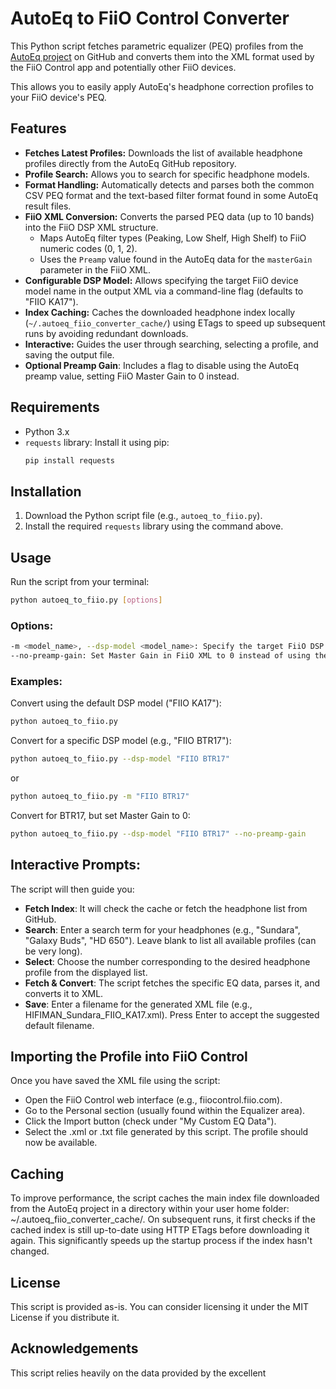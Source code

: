 # AutoEq to FiiO Control Converter

This Python script fetches parametric equalizer (PEQ) profiles from the [AutoEq project](https://github.com/jaakkopasanen/AutoEq) on GitHub and converts them into the XML format used by the FiiO Control app and potentially other FiiO devices.

This allows you to easily apply AutoEq's headphone correction profiles to your FiiO device's PEQ.

## Features

* **Fetches Latest Profiles:** Downloads the list of available headphone profiles directly from the AutoEq GitHub repository.
* **Profile Search:** Allows you to search for specific headphone models.
* **Format Handling:** Automatically detects and parses both the common CSV PEQ format and the text-based filter format found in some AutoEq result files.
* **FiiO XML Conversion:** Converts the parsed PEQ data (up to 10 bands) into the FiiO DSP XML structure.
    * Maps AutoEq filter types (Peaking, Low Shelf, High Shelf) to FiiO numeric codes (0, 1, 2).
    * Uses the `Preamp` value found in the AutoEq data for the `masterGain` parameter in the FiiO XML.
* **Configurable DSP Model:** Allows specifying the target FiiO device model name in the output XML via a command-line flag (defaults to "FIIO KA17").
* **Index Caching:** Caches the downloaded headphone index locally (`~/.autoeq_fiio_converter_cache/`) using ETags to speed up subsequent runs by avoiding redundant downloads.
* **Interactive:** Guides the user through searching, selecting a profile, and saving the output file.
* **Optional Preamp Gain**: Includes a flag to disable using the AutoEq preamp value, setting FiiO Master Gain to 0 instead.

## Requirements

* Python 3.x
* `requests` library: Install it using pip:
    ```bash
    pip install requests
    ```

## Installation

1.  Download the Python script file (e.g., `autoeq_to_fiio.py`).
2.  Install the required `requests` library using the command above.

## Usage

Run the script from your terminal:

```bash
python autoeq_to_fiio.py [options]
```
### Options:
```bash
-m <model_name>, --dsp-model <model_name>: Specify the target FiiO DSP model name to be included in the XML file. If omitted, it defaults to "FIIO KA17".
--no-preamp-gain: Set Master Gain in FiiO XML to 0 instead of using the AutoEq preamp value (which is the default behavior).
```

### Examples:
Convert using the default DSP model ("FIIO KA17"):
```bash
python autoeq_to_fiio.py
```

Convert for a specific DSP model (e.g., "FIIO BTR17"):
```bash
python autoeq_to_fiio.py --dsp-model "FIIO BTR17"
```
or
```bash
python autoeq_to_fiio.py -m "FIIO BTR17"
```

Convert for BTR17, but set Master Gain to 0:
```bash
python autoeq_to_fiio.py --dsp-model "FIIO BTR17" --no-preamp-gain
```

## Interactive Prompts:
The script will then guide you:
* **Fetch Index**: It will check the cache or fetch the headphone list from GitHub.
* **Search**: Enter a search term for your headphones (e.g., "Sundara", "Galaxy Buds", "HD 650"). Leave blank to list all available profiles (can be very long).
* **Select**: Choose the number corresponding to the desired headphone profile from the displayed list.
* **Fetch & Convert**: The script fetches the specific EQ data, parses it, and converts it to XML.
* **Save**: Enter a filename for the generated XML file (e.g., HIFIMAN_Sundara_FIIO_KA17.xml). Press Enter to accept the suggested default filename.

## Importing the Profile into FiiO Control
Once you have saved the XML file using the script:
* Open the FiiO Control web interface (e.g., fiiocontrol.fiio.com).
* Go to the Personal section (usually found within the Equalizer area).
* Click the Import button (check under "My Custom EQ Data").
* Select the .xml or .txt file generated by this script. The profile should now be available.

## Caching
To improve performance, the script caches the main index file downloaded from the AutoEq project in a directory within your user home folder: ~/.autoeq_fiio_converter_cache/.
On subsequent runs, it first checks if the cached index is still up-to-date using HTTP ETags before downloading it again. This significantly speeds up the startup process if the index hasn't changed.

## License
This script is provided as-is. You can consider licensing it under the MIT License if you distribute it.

## Acknowledgements
This script relies heavily on the data provided by the excellent
